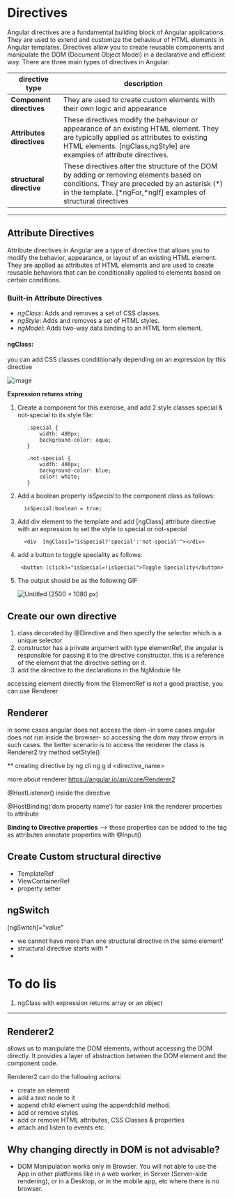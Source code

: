 Directives
===========
Angular directives are a fundamental building block of Angular applications. They are used to extend and customize the behaviour of HTML elements in Angular templates. Directives allow you to create reusable components and manipulate the DOM (Document Object Model) in a declarative and efficient way. There are three main types of directives in Angular:


| directive type | description |
|---|---|
| **Component directives** | They are used to create custom elements with their own logic and appearance |
| **Attributes directives** | These directives modify the behaviour or appearance of an existing HTML element. They are typically applied as attributes to existing HTML elements. [ngClass,ngStyle] are examples of attribute directives.|
| **structural directive** | These directives alter the structure of the DOM by adding or removing elements based on conditions. They are preceded by an asterisk (*) in the template. [*ngFor,*ngIf] examples of structural directives|

----------------------------------
## Attribute Directives
Attribute directives in Angular are a type of directive that allows you to modify the behavior, appearance, or layout of an existing HTML element. They are applied as attributes of HTML elements and are used to create reusable behaviors that can be conditionally applied to elements based on certain conditions.

### Built-in Attribute Directives

-  *ngClass*:	Adds and removes a set of CSS classes.
-  *ngStyle*:	Adds and removes a set of HTML styles.
-  *ngModel*:	Adds two-way data binding to an HTML form element.


#### ngClass:
you can add CSS classes condititionally depending on an expression by this directive

  ![image](https://github.com/shaimaa-hshalaby/Angular_Guide/assets/3264417/b23f8f13-c29b-44bf-a628-26944d7622c2)


**Expression returns string**

  1. Create a component for this exercise, and add 2 style classes special & not-special to its style file:
     ```
        .special {
            width: 400px;
            background-color: aqua;
        }
        
        .not-special {
            width: 400px;
            background-color: blue;
            color: white;
        }
     ```

  2. Add a boolean property *isSpecial* to the component class as follows:
    
     ```
       isSpecial:boolean = true;
     ```


  3. Add div element to the template and add [ngClass] attribute directive with an expression to set the style to special or not-special
     ```
       <div  [ngClass]="isSpecial?'special':'not-special'"></div>
     ```

  4. add a button to toggle speciality as follows:

     ```
      <button (click)="isSpecial=!isSpecial">Toggle Speciality</button>
     ```

  5. The output should be as the following GIF
     
       ![Untitled (2500 × 1080 px)](https://github.com/shaimaa-hshalaby/Angular_Guide/assets/3264417/3f164e03-4fe7-4392-a1f6-f19c42f405ec)





## Create our own directive
1. class decorated by @Directive and then specify the selector which is a unique selector
2. constructor has a private argument with type elementRef, the angular is responsible for passing it to the directive constructor. this is a reference of the element that the directive setting on it.
3. add the directive to the declarations in the NgModule file

accessing element directly from the ElementRef is not a good practise, you can use Renderer

## Renderer 
in some cases angular does not access the dom -in some cases angular does not run inside the browser- so accessing the dom may throw errors in such cases.
the better scenario is to access the renderer 
the class is Renderer2
try method setStyle()


** creating directive by ng cli
ng g d <directive_name>

more about renderer 
https://angular.io/api/core/Renderer2


@HostListener() inside the directive

@HostBinding('dom property name') for easier link the renderer properties to attribute

**Binding to Directive properties** --> these properties can be added to the tag as attributes
annotate properties with @Input()


## Create Custom structural directive
-  TemplateRef
-  ViewContainerRef
-  property setter


## ngSwitch
[ngSwitch]="value"

-  we cannot have more than one structural directive in the same element'
-  structural directive starts with *
-  
To do lis
============
1. ngClass with expression returns array or an object

-------------------------------------------------------------------------

## Renderer2

allows us to manipulate the DOM elements, without accessing the DOM directly. It provides a layer of abstraction between the DOM element and the component code. 

Renderer2 can do the following actions:

-  create an element
-  add a text node to it
-  append child element using the appendchild method.
-  add or remove styles
-  add or remove HTML attributes, CSS Classes & properties
-  attach and listen to events etc.

## Why changing directly in DOM is not advisable?

- DOM Manipulation works only in Browser. You will not able to use the App in other platforms like in a web worker, in Server (Server-side rendering), or in a Desktop, or in the mobile app, etc where there is no browser.

